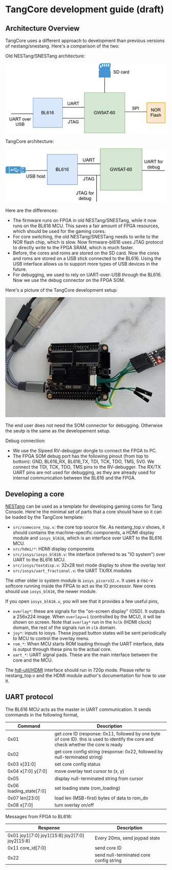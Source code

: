 # TangCore development guide (draft)

## Architecture Overview

TangCore uses a different approach to development than previous versions of nestang/snestang. Here's a comparison of the two:

Old NESTang/SNESTang architecture:

<img src="snestang.drawio.svg" width="500"/>

TangCore architecture:

<img src="tangcores.drawio.svg" width="500"/>

Here are the differences:
* The firmware runs on FPGA in old NESTang/SNESTang, while it now runs on the BL616 MCU. This saves a fair amount of FPGA resources, which should be used for the gaming cores.
* For core switching, the old NESTang/SNESTang needs to write to the NOR flash chip, which is slow. Now firmware-bl616 uses JTAG protocol to directly write to the FPGA SRAM, which is much faster.
* Before, the cores and roms are stored on the SD card. Now the cores and roms are stored on a USB stick connected to the BL616. Using the USB interface allows us to support more types of USB devices in the future.
* For debugging, we used to rely on UART-over-USB through the BL616. Now we use the debug connector on the FPGA SOM.

Here's a picture of the TangCore development setup:

<img src="tangcores-dev-setup.jpg" width="500"/>

The end user does not need the SOM connector for debugging. Otherwise the seutp is the same as the developement setup.

Debug connection:
* We use the Sipeed RV-debugger dongle to connect the FPGA to PC.
* The FPGA SOM debug port has the following pinout (from top to bottom): GND, BL616_RX, BL616_TX, TDI, TCK, TDO, TMS, 5V0. We connect the TDI, TCK, TDO, TMS pins to the RV-debugger. The RX/TX UART pins are not used for debugging, as they are already used for internal communication between the BL616 and the FPGA.

## Developing a core

[NESTang](https://github.com/nand2mario/nestang) can be used as a template for developing gaming cores for Tang Console. Here're the minimal set of parts that a core should have so it can be loaded by the TangCore template:

* `src/somecore_top.v`: the core top source file. As nestang_top.v shows, it should contains the machine-specific components, a HDMI display module and `iosys_bl616`, which is an interface over UART to the BL616 MCU.
* `src/hdmi/*`: HDMI display components
* `src/iosys/iosys_bl616.v`: the interface (referred to as "IO system") over UART to the BL616 MCU.
* `src/iosys/textdisp.v`: 32x28 text mode display to show the overlay text
* `src/iosys/uart_fractional.v`: the UART TX/RX modules

The other older io system module is `iosys_picorv32.v`. It uses a risc-v softcore running inside the FPGA to act as the IO processor. New cores should use `iosys_bl616`, the newer module.

If you open `iosys_bl616.v`, you will see that it provides a few useful pins,
* `overlay*`: these are signals for the "on-screen display" (OSD). It outputs a 256x224 image. When `overlay==1` (controlled by the MCU), it will be shown on screen. Note that `overlay*` run in the `hclk` (HDMI clock) domain, the rest of the signals run in `clk` domain.
* `joy*`: inputs to iosys. These joypad button states will be sent periodically to MCU to control the overlay menu.
* `rom_*`: When MCU starts ROM loading through the UART interface, data is output through these pins to the actual core.
* `uart_*`: UART signal pads. These are the main interface between the core and the MCU.

The [hdl-util/HDMI](https://github.com/hdl-util/hdmi) interface should run in 720p mode. Please refer to nestang_top.v and the HDMI module author's documentation for how to use it.

## UART protocol

The BL616 MCU acts as the master in UART communication. It sends commands in the following format,

| Command | Description |
|-----|-----|
| 0x01|get core ID (response: 0x11, followed by one byte of core ID). this is used to identify the core and check whether the core is ready|
|0x02|get core config string (response: 0x22, followed by null-terminated string)|
|0x03 x[31:0]|set core config status|
|0x04 x[7:0] y[7:0]|move overlay text cursor to (x, y)|
|0x05 <string>|display null-terminated string from cursor|
|0x06 loading_state[7:0]|set loading state (rom_loading)|
|0x07 len[23:0] <data>|load len (MSB-first) bytes of data to rom_do|
|0x08 x[7:0]|turn overlay on/off|

Messages from FPGA to BL616:

| Response | Description |
|-----|-----|
| 0x01 joy1[7:0] joy1[15:8] joy2[7:0] joy2[15:8]|     Every 20ms, send joypad state|
|0x11 core_id[7:0]|send core ID|
|0x22 <string>|send null-terminated core config string|
